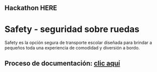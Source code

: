 ## Hackathon HERE

# Safety - seguridad sobre ruedas

Safety es la opción segura de transporte escolar diseñada para brindar a pequeños toda una experiencia de comodidad y diversión a bordo.


## Proceso de documentación: [clic aquí](https://sites.google.com/view/hackathon-here/p%C3%A1gina-principal)
